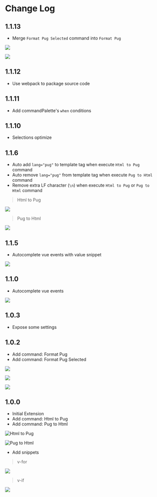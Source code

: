 # Change Log

## 1.1.13

- Merge `Format Pug Selected` command into `Format Pug`

![](./doc/images/018.gif)

![](./doc/images/019.gif)

## 1.1.12

- Use webpack to package source code

## 1.1.11

- Add commandPalette's `when` conditions

## 1.1.10

- Selections optimize

## 1.1.6

- Auto add `lang="pug"` to template tag when execute `Html to Pug` command
- Auto remove `lang="pug"` from template tag when execute `Pug to Html` command
- Remove extra LF character (`\n`) when  execute `Html to Pug` or `Pug to Html` command

> Html to Pug

![](./doc/images/016.gif)

> Pug to Html

![](./doc/images/017.gif)


## 1.1.5

- Autocomplete vue events with value snippet

![](./doc/images/015.gif)

## 1.1.0

- Autocomplete vue events

![](./doc/images/014.gif)

## 1.0.3

- Expose some settings

## 1.0.2

- Add command: Format Pug
- Add command: Format Pug Selected

![](./doc/images/008.gif)

![](./doc/images/009.gif)

![](./doc/images/010.gif)

## 1.0.0

- Initial Extension
- Add command: Html to Pug
- Add command: Pug to Html

![Html to Pug](./doc/images/011.gif)

![Pug to Html](./doc/images/012.gif)


- Add snippets

> v-for

![](./doc/images/002.gif)

> v-if

![](./doc/images/013.gif)
